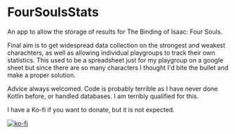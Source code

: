 # FourSoulsStats

An app to allow the storage of results for The Binding of Isaac: Four Souls.

Final aim is to get widespread data collection on the strongest and weakest charachters, as well as allowing individual playgroups to track their own statistics. This used to be a spreadsheet just for my playgroup on a google sheet but since there are so many characters I thought I'd bite the bullet and make a proper solution.

Advice always welcomed. Code is probably terrible as I have never done Kotlin before, or handled databases. I am terribly qualified for this.

I have a Ko-fi if you want to donate, but it is not expected.

[![ko-fi](https://ko-fi.com/img/githubbutton_sm.svg)](https://ko-fi.com/I2I36755M)
